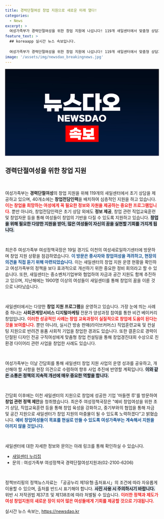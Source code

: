 ```yaml
---
title: 경력단절여성 창업 지원으로 새로운 미래 열다!
categories:
  - News
excerpt: >
  여성가족부가 경력단절여성을 위한 창업 지원에 나섭니다! 119개 새일센터에서 맞춤형 상담과 교육을 제공하며, 작년 한 해 1900명이 창업의 꿈을 이뤘습니다. 지금 초기 상담을 통해 성공적인 창업으로 나아가세요!
feature_text: >
  ## koreaapp 실시간 뉴스 속보입니다.

  여성가족부가 경력단절여성을 위한 창업 지원에 나섭니다! 119개 새일센터에서 맞춤형 상담과 교육을 제공하며, 작년 한 해 1900명이 창업의 꿈을 이뤘습니다. 지금 초기 상담을 통해 성공적인 창업으로 나아가세요!
image: '/assets/img/newsdao_breakingnews.jpg'
---
```


<p><img src="/assets/img/newsdao_breakingnews.jpg" alt="koreaapp 속보" /></p>

<h2 data-ke-size="size26">경력단절여성을 위한 창업 지원</h2>

<p data-ke-size="size16">&nbsp;</p>

<p>여성가족부는 <b>경력단절여성</b>의 창업 지원을 위해 119개의 새일센터에서 초기 상담을 제공하고 있으며, 40개소에는 <b>창업전담인력</b>을 배치하여 심층적인 지원을 하고 있습니다. <b><span style="color: #ee2323;">이는 창업을 희망하는 여성에게 꼭 필요한 정보와 자원을 제공하는 중요한 프로그램입니다.</span></b> 뿐만 아니라, 창업전담인력은 초기 상담 외에도 <b>정보 제공</b>, 창업 관련 직업교육훈련 및 창업자문 등을 통해 여성들이 창업의 기반을 다질 수 있도록 지원하고 있습니다. <b><span style="background-color: #21538527;">창업을 위해 필요한 다양한 지원을 받아, 많은 여성들이 자신의 꿈을 실현할 기회를 가지게 됩니다.</span></b> </p>

<p data-ke-size="size16">&nbsp;</p>

<p>최은주 여성가족부 여성정책국장은 19일 경기도 이천의 여성새로일하기센터에 방문하며 창업 지원 상황을 점검하였습니다. <b><span style="color: #1a5490;">이 방문은 종사자와 창업여성을 격려하고, 현장의 의견을 직접 듣기 위해 마련되었습니다.</span></b> 이는 새일센터의 창업 지원 운영 현황을 확인하고 여성가족부의 정책을 보다 효과적으로 개선하기 위한 중요한 정비 회의라고 할 수 있습니다. 또한, 새일센터는 중소벤처기업부와 협업하여 자금과 공간 지원도 함께 추진하고 있으며, 지난해에는 1900명 이상의 여성들이 새일센터를 통해 창업의 꿈을 이룬 것으로 나타났습니다. </p>

<p data-ke-size="size16">&nbsp;</p>

<p>새일센터에서는 다양한 <b>창업 지원 프로그램</b>을 운영하고 있습니다. 가장 눈에 띄는 사례 중 하나는 <b>사회관계망서비스 디지털마케팅</b> 전문가 양성과정 참여를 통한 비건 베이커리 창업입니다. <b><span style="color: #ee2323;">이러한 성공적인 사례는 창업 교육과정이 실질적으로 창업에 도움이 된다는 것을 보여줍니다.</span></b> 뿐만 아니라, 실시간 방송 판매(라이브커머스) 직업훈련교육 및 컨설팅 지원으로 반려견 용품 사회적 기업을 창업한 경과도 있습니다. 또한 결혼으로 경력이 단절된 디자인 전공 구직여성에게 맞춤형 창업 컨설팅을 통해 창업경진대회 수상으로 친환경 다이어리 관련 사업을 창업한 사례도 있습니다.</p>

<p data-ke-size="size16">&nbsp;</p>

<p>여성가족부는 이날 간담회를 통해 새일센터 창업 지원 사업의 운영 성과를 공유하고, 개선해야 할 사항을 현장 의견으로 수렴하여 향후 사업 추진에 반영할 계획입니다. <b><span style="background-color: #21538527;">이와 같은 소통은 정책의 지속적 개선에 매우 중요한 역할을 합니다.</span></b> </p>

<p data-ke-size="size16">&nbsp;</p>

<p>간담회 이후에는 이천 새일센터의 지원으로 창업에 성공한 기업 '마들렌 루'를 방문하여 <b>창업 관련 정책 제안</b>을 청취했습니다. 최은주 여성정책국장은 "예비 창업여성을 위한 초기 상담, 직업교육훈련 등을 통해 창업 육성을 강화하고, 중기부와의 협업을 통해 자금 및 공간 지원으로 새일센터가 창업 지원의 마중물이 될 수 있도록 노력하겠다"고 밝혔습니다. <b><span style="color: #1a5490;">예비 창업여성들이 목표를 현실로 만들 수 있도록 여성가족부는 계속해서 지원을 아끼지 않을 것입니다.</span></b></p>

<p data-ke-size="size16">&nbsp;</p>

<p>새일센터에 대한 자세한 정보와 문의는 아래 링크를 통해 확인하실 수 있습니다. </p>

<ul>
    <li><a href="https://saeil.mogef.go.kr">새일센터 누리집</a></li>
    <li>문의 : 여성가족부 여성정책국 경력단절여성지원과(02-2100-6206)</li>
</ul>

<p data-ke-size="size16">&nbsp;</p>

<p>정책브리핑의 정책뉴스자료는 「공공누리 제1유형:출처표시」의 조건에 따라 자유롭게 이용할 수 있으며, 출처를 반드시 표기해야 합니다. <b><span style="background-color: #21538527;">사진 사용 시 주의하시기 바랍니다.</span></b> 위반 시 저작권법 제37조 및 제138조에 따라 처벌될 수 있습니다. <b><span style="color: #ee2323;">이러한 정책과 제도가 여성 창업지원의 새로운 장이 되어 많은 여성들에게 기회를 제공할 것으로 기대됩니다.</span></b></p>
실시간 뉴스 속보는, <a href="https://newsdao.kr" rel="dofollow">https://newsdao.kr</a>


